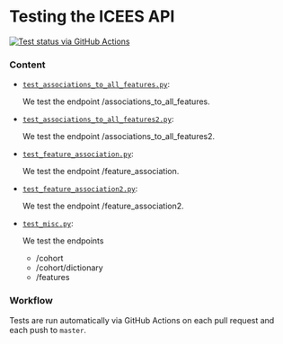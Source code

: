 # Testing the ICEES API

[![Test status via GitHub Actions](https://github.com/NCATS-Tangerine/icees-api/workflows/test/badge.svg)](https://github.com/NCATS-Tangerine/icees-api/actions/workflows/testing.yml)

### Content

* [`test_associations_to_all_features.py`](api/test_associations_to_all_features.py):

  We test the endpoint /associations_to_all_features.

* [`test_associations_to_all_features2.py`](api/test_associations_to_all_features2.py):

  We test the endpoint /associations_to_all_features2.

* [`test_feature_association.py`](api/test_feature_association.py):

  We test the endpoint /feature_association.

* [`test_feature_association2.py`](api/test_feature_association2.py):

  We test the endpoint /feature_association2.

* [`test_misc.py`](api/test_misc.py):

  We test the endpoints

  * /cohort
  * /cohort/dictionary
  * /features

### Workflow

Tests are run automatically via GitHub Actions on each pull request and each push to `master`.
